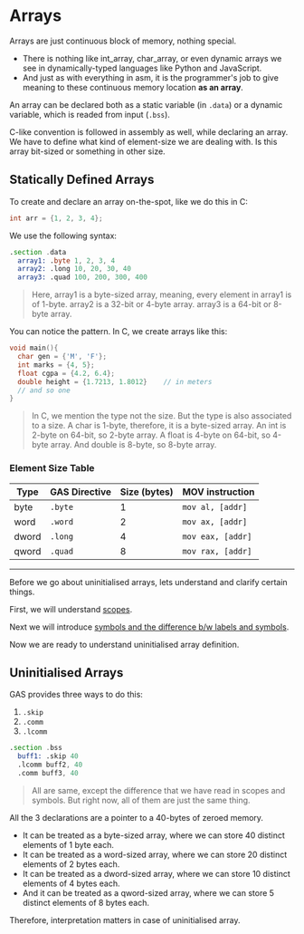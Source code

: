 # Arrays

Arrays are just continuous block of memory, nothing special.
  - There is nothing like int_array, char_array, or even dynamic arrays we see in dynamically-typed languages like Python and JavaScript.
  - And just as with everything in asm, it is the programmer's job to give meaning to these continuous memory location **as an array**.

An array can be declared both as a static variable (in `.data`) or a dynamic variable, which is readed from input (`.bss`).

C-like convention is followed in assembly as well, while declaring an array. We have to define what kind of element-size we are dealing with. Is this array bit-sized or something in other size.

## Statically Defined Arrays

To create and declare an array on-the-spot, like we do this in C:
```c
int arr = {1, 2, 3, 4};
```

We use the following syntax:
```asm
.section .data
  array1: .byte 1, 2, 3, 4
  array2: .long 10, 20, 30, 40
  array3: .quad 100, 200, 300, 400
```
> Here, array1 is a byte-sized array, meaning, every element in array1 is of 1-byte.
> array2 is a 32-bit or 4-byte array.
> array3 is a 64-bit or 8-byte array.

You can notice the pattern. In C, we create arrays like this:

```c
void main(){
  char gen = {'M', 'F'};
  int marks = {4, 5};
  float cgpa = {4.2, 6.4};
  double height = {1.7213, 1.8012}    // in meters
  // and so one
}
```
> In C, we mention the type not the size. But the type is also associated to a size.
> A char is 1-byte, therefore, it is a byte-sized array.
> An int is 2-byte on 64-bit, so 2-byte array.
> A float is 4-byte on 64-bit, so 4-byte array.
> And double is 8-byte, so 8-byte array.

### Element Size Table

| Type  | GAS Directive | Size (bytes) | MOV instruction   |
| ----- | ------------- | ------------ | ----------------- |
| byte  | `.byte`       | 1            | `mov al, [addr]`  |
| word  | `.word`       | 2            | `mov ax, [addr]`  |
| dword | `.long`       | 4            | `mov eax, [addr]` |
| qword | `.quad`       | 8            | `mov rax, [addr]` |

----

Before we go about uninitialised arrays, lets understand and clarify certain things.

First, we will understand [scopes](./scope.md).

Next we will introduce [symbols and the difference b/w labels and symbols](./symbols.md).

Now we are ready to understand uninitialised array definition.

## Uninitialised Arrays

GAS provides three ways to do this:
  1. `.skip`
  2. `.comm`
  3. `.lcomm`

```asm
.section .bss
  buff1: .skip 40
  .lcomm buff2, 40
  .comm buff3, 40
```
> All are same, except the difference that we have read in scopes and symbols. But right now, all of them are just the same thing.

All the 3 declarations are a pointer to a 40-bytes of zeroed memory.
  - It can be treated as a byte-sized array, where we can store 40 distinct elements of 1 byte each.
  - It can be treated as a word-sized array, where we can store 20 distinct elements of 2 bytes each.
  - It can be treated as a dword-sized array, where we can store 10 distinct elements of 4 bytes each.
  - And it can be treated as a qword-sized array, where we can store 5 distinct elements of 8 bytes each.

Therefore, interpretation matters in case of uninitialised array.